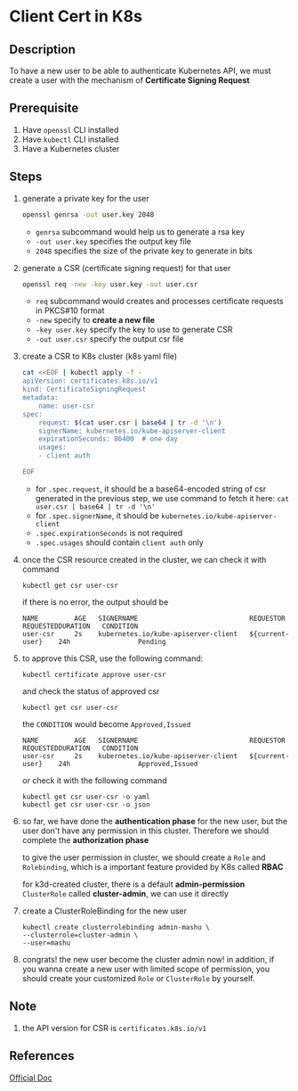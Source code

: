 # Client Cert in K8s

## Description
To have a new user to be able to authenticate Kubernetes API, we must create a
user with the mechanism of **Certificate Signing Request**

## Prerequisite
1. Have `openssl` CLI installed
1. Have `kubectl` CLI installed
1. Have a Kubernetes cluster

## Steps
1. generate a private key for the user
    ```bash
    openssl genrsa -out user.key 2048
    ```
    - `genrsa` subcommand would help us to generate a rsa key
    - `-out user.key` specifies the output key file
    - `2048` specifies the size of the private key to generate in bits


1. generate a CSR (certificate signing request) for that user
    ```bash
    openssl req -new -key user.key -out user.csr
    ```
    - `req` subcommand would creates and processes certificate requests in
    PKCS#10 format
    - `-new` specify to **create a new file**
    - `-key user.key` specify the key to use to generate CSR
    - `-out user.csr` specify the output csr file

1. create a CSR to K8s cluster (k8s yaml file)
    ```bash
    cat <<EOF | kubectl apply -f -
    apiVersion: certificates.k8s.io/v1
    kind: CertificateSigningRequest
    metadata:
        name: user-csr
    spec:
        request: $(cat user.csr | base64 | tr -d '\n')
        signerName: kubernetes.io/kube-apiserver-client
        expirationSeconds: 86400  # one day
        usages:
        - client auth

    EOF
    ```
    - for `.spec.request`, it should be a base64-encoded string of csr
      generated in the previous step, we use command to fetch it here:
      `cat user.csr | base64 | tr -d '\n'`
    - for `.spec.signerName`, it should be `kubernetes.io/kube-apiserver-client`
    - `.spec.expirationSeconds` is not required
    - `.spec.usages` should contain `client auth` only

1. once the CSR resource created in the cluster, we can check it with command
    ```
    kubectl get csr user-csr
    ```

    if there is no error, the output should be
    ```
    NAME         AGE   SIGNERNAME                            REQUESTOR          REQUESTEDDURATION   CONDITION
    user-csr     2s    kubernetes.io/kube-apiserver-client   ${current-user}    24h                 Pending
    ```

1. to approve this CSR, use the following command:
    ```
    kubectl certificate approve user-csr
    ```

    and check the status of approved csr
    ```
    kubectl get csr user-csr
    ```
    the `CONDITION` would become `Approved,Issued`
    ```
    NAME         AGE   SIGNERNAME                            REQUESTOR          REQUESTEDDURATION   CONDITION
    user-csr     2s    kubernetes.io/kube-apiserver-client   ${current-user}    24h                 Approved,Issued
    ```

    or check it with the following command
    ```
    kubectl get csr user-csr -o yaml
    kubectl get csr user-csr -o json
    ```

1. so far, we have done the **authentication phase** for the new user, but the
   user don't have any permission in this cluster. Therefore we should complete
   the **authorization phase**

   to give the user permission in cluster, we should create a `Role` and
   `Rolebinding`, which is a important feature provided by K8s called **RBAC**

   for k3d-created cluster, there is a default **admin-permission**
   `ClusterRole` called **cluster-admin**, we can use it directly

1. create a ClusterRoleBinding for the new user
    ```
    kubectl create clusterrolebinding admin-mashu \
    --clusterrole=cluster-admin \
    --user=mashu
    ```

1. congrats! the new user become the cluster admin now!
   in addition, if you wanna create a new user with limited scope of permission,
   you should create your customized `Role` or `ClusterRole` by yourself.

## Note
1. the API version for CSR is `certificates.k8s.io/v1`

## References
[Official Doc](https://kubernetes.io/docs/reference/access-authn-authz/certificate-signing-requests)

